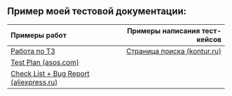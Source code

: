 ## Пример моей тестовой документации:
| Примеры работ                                     | Примеры написания тест-кейсов |
| :-------------                                    | -------------: |
| [Работа по ТЗ](https://docs.google.com/spreadsheets/d/1pwwOFjiKtG5ycKky62hqwNQfBZih3j_vdPm_pcakmb8/edit?usp=sharing)                                        | [Страница поиска (kontur.ru)](https://docs.google.com/spreadsheets/d/1hp3IsZ4Gmud8_Zm391QAvcNhduSF1lFdRCONIHZVGhk/edit?usp=sharing)  |
| [Test Plan (asos.com)](https://docs.google.com/document/d/1n8cTGAvqCypjRNNJC04MAzEfrsAcTEas/edit?usp=sharing&ouid=101115512239189518646&rtpof=true&sd=true)      |    |
| [Check List + Bug Report (aliexpress.ru)](https://docs.google.com/spreadsheets/d/162UMvIIJsK3l53Ro7GVjt44Z2omZDeo0gH6GHF1hOQI/edit?usp=sharing)                                        |    |
